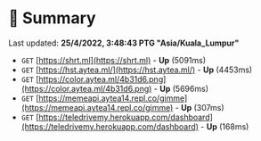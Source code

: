 # 📖 Summary
Last updated: **25/4/2022, 3:48:43 PTG "Asia/Kuala_Lumpur"**

- `GET` [https://shrt.ml](https://shrt.ml) - **Up** (5091ms)
- `GET` [https://hst.aytea.ml/](https://hst.aytea.ml/) - **Up** (4453ms)
- `GET` [https://color.aytea.ml/4b31d6.png](https://color.aytea.ml/4b31d6.png) - **Up** (5696ms)
- `GET` [https://memeapi.aytea14.repl.co/gimme](https://memeapi.aytea14.repl.co/gimme) - **Up** (307ms)
- `GET` [https://teledrivemy.herokuapp.com/dashboard](https://teledrivemy.herokuapp.com/dashboard) - **Up** (168ms)

